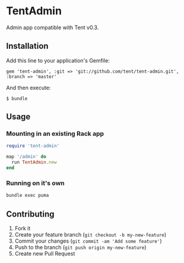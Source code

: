 # TentAdmin

Admin app compatible with Tent v0.3.

## Installation

Add this line to your application's Gemfile:

    gem 'tent-admin', :git => 'git://github.com/tent/tent-admin.git', :branch => 'master'

And then execute:

    $ bundle

## Usage

### Mounting in an existing Rack app

```ruby
require 'tent-admin'

map '/admin' do
  run TentAdmin.new
end
```

### Running on it's own

```bash
bundle exec puma
```

## Contributing

1. Fork it
2. Create your feature branch (`git checkout -b my-new-feature`)
3. Commit your changes (`git commit -am 'Add some feature'`)
4. Push to the branch (`git push origin my-new-feature`)
5. Create new Pull Request
